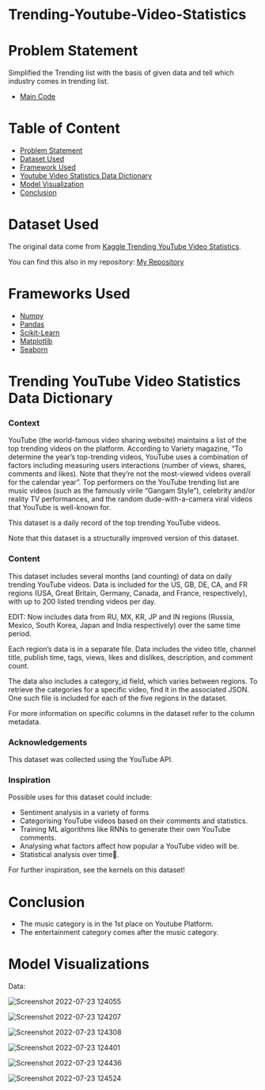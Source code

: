 # Trending-Youtube-Video-Statistics

# Problem Statement
Simplified the Trending list with the basis of given data and tell which industry comes in trending list.

* [Main Code](https://github.com/piyush033/Trending-Youtube-Video-Statistics/blob/main/Trending-Youtube-Video-Statistics-checkpoint.ipynb) 

# Table of Content
* [Problem Statement](https://github.com/piyush033/Trending-Youtube-Video-Statistics#problem-statement)
* [Dataset Used](https://github.com/piyush033/Trending-Youtube-Video-Statistics#dataset-used) 
* [Framework Used](https://github.com/piyush033/Trending-Youtube-Video-Statistics#frameworks-used)
* [Youtube Video Statistics Data Dictionary](https://github.com/piyush033/Trending-Youtube-Video-Statistics#trending-youtube-video-statistics-data-dictionary)
* [Model Visualization](https://github.com/piyush033/Trending-Youtube-Video-Statistics#model-visualizations)
* [Conclusion]()

# Dataset Used 
The original data come from [Kaggle Trending YouTube Video Statistics](https://www.kaggle.com/datasets/datasnaek/youtube-new).

You can find this also in my repository: [My Repository](https://github.com/piyush033/Trending-Youtube-Video-Statistics/tree/main/Data) 

# Frameworks Used

* [Numpy](https://numpy.org/doc/)
* [Pandas](https://pandas.pydata.org/pandas-docs/stable/)
* [Scikit-Learn](https://scikit-learn.org/stable/)
* [Matplotlib](https://matplotlib.org/stable/index.html)
* [Seaborn](https://seaborn.pydata.org/)

# Trending YouTube Video Statistics Data Dictionary

### Context
YouTube (the world-famous video sharing website) maintains a list of the top trending videos on the platform. According to Variety magazine, “To determine the year’s top-trending videos, YouTube uses a combination of factors including measuring users interactions (number of views, shares, comments and likes). Note that they’re not the most-viewed videos overall for the calendar year”. Top performers on the YouTube trending list are music videos (such as the famously virile “Gangam Style”), celebrity and/or reality TV performances, and the random dude-with-a-camera viral videos that YouTube is well-known for.

This dataset is a daily record of the top trending YouTube videos.

Note that this dataset is a structurally improved version of this dataset.

### Content
This dataset includes several months (and counting) of data on daily trending YouTube videos. Data is included for the US, GB, DE, CA, and FR regions (USA, Great Britain, Germany, Canada, and France, respectively), with up to 200 listed trending videos per day.

EDIT: Now includes data from RU, MX, KR, JP and IN regions (Russia, Mexico, South Korea, Japan and India respectively) over the same time period.

Each region’s data is in a separate file. Data includes the video title, channel title, publish time, tags, views, likes and dislikes, description, and comment count.

The data also includes a category_id field, which varies between regions. To retrieve the categories for a specific video, find it in the associated JSON. One such file is included for each of the five regions in the dataset.

For more information on specific columns in the dataset refer to the column metadata.

### Acknowledgements
This dataset was collected using the YouTube API.

### Inspiration
Possible uses for this dataset could include:

* Sentiment analysis in a variety of forms
* Categorising YouTube videos based on their comments and statistics.
* Training ML algorithms like RNNs to generate their own YouTube comments.
* Analysing what factors affect how popular a YouTube video will be.
* Statistical analysis over time.

For further inspiration, see the kernels on this dataset!

# Conclusion

* The music category is in the 1st place on Youtube Platform.
* The entertainment category comes after the music category.

# Model Visualizations

Data:

![Screenshot 2022-07-23 124055](https://user-images.githubusercontent.com/100412728/180944703-d4504e57-47ac-4276-9337-3054b7b09be2.png)

![Screenshot 2022-07-23 124207](https://user-images.githubusercontent.com/100412728/180944713-fea44b98-f895-4ec6-8eed-061b737f3c0e.png)

![Screenshot 2022-07-23 124308](https://user-images.githubusercontent.com/100412728/180944723-bc4ed3a1-55aa-4253-9e28-d238f95f9cfe.png)

![Screenshot 2022-07-23 124401](https://user-images.githubusercontent.com/100412728/180944733-d28d578f-2eed-449f-b0c8-2a818a31f46f.png)

![Screenshot 2022-07-23 124436](https://user-images.githubusercontent.com/100412728/180944749-01eee641-f0e0-4afd-9a92-cfc260d2f8bb.png)

![Screenshot 2022-07-23 124524](https://user-images.githubusercontent.com/100412728/180944773-30f23397-3490-4381-bfd0-5111818200fb.png)

